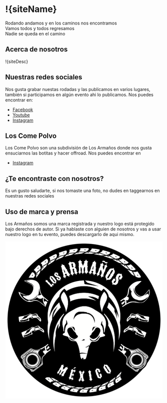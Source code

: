

<div class="head" markdown="1">

  # !{siteName}
  <div class="primary">
    Rodando andamos y en los caminos nos encontramos<br/>
    Vamos todos y todos regresamos<br/>
    Nadie se queda en el camino
  </div>
</div>

## Acerca de nosotros
!{siteDesc}

## Nuestras redes sociales
Nos gusta grabar nuestas rodadas y las publicamos en varios lugares, también si participamos en algún evento ahi lo publicamos. Nos puedes encontrar en:

<div class="socialNetworks" markdown="1">

  - [<i class="fa-brands fa-facebook"></i>Facebook](https://www.facebook.com/groups/armanos)
  - [<i class="fa-brands fa-youtube"></i>Youtube](https://www.youtube.com/@losarmanos)
  - [<i class="fa-brands fa-instagram"></i>Instagram](https://www.instagram.com/los_armanos/)

</div>

## Los Come Polvo
Los Come Polvo son una subdivisión de Los Armaños donde nos gusta ensuciarnos las botitas y hacer offroad. Nos puedes encontrar en

<div class="socialNetworks" markdown="1">

- [<i class="fa-brands fa-instagram"></i>Instagram](https://www.instagram.com/comepolvo/)

</div>

## ¿Te encontraste con nosotros?
Es un gusto saludarte, si nos tomaste una foto, no dudes en taggearnos en nuestras redes sociales

## Uso de marca y prensa
Los Armaños somos una marca registrada y nuestro logo está protegido bajo derechos de autor. Si ya hablaste con alguien de nosotros y vas a usar nuestro logo en tu evento, puedes descargarlo de aqui mismo.

<div class="images" markdown="1">

[![Logo HD](/images/logohd.png)](/images/logohd.png)  
[<i class="fa-solid fa-download"></i>](/images/logohd.png)
</div>
